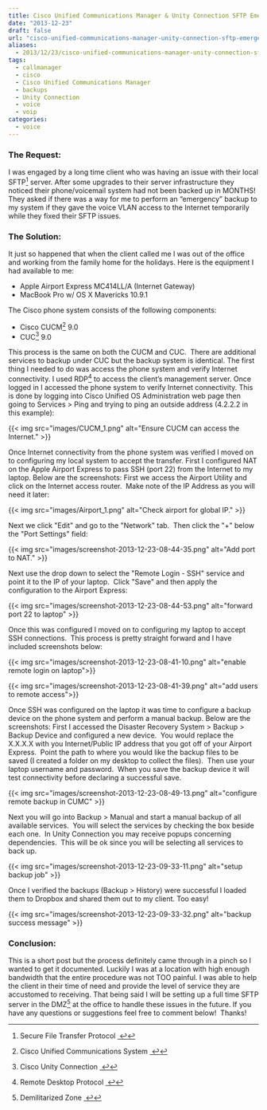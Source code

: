 ```yaml
---
title: Cisco Unified Communications Manager & Unity Connection SFTP Emergency Backup to Mac OS X over the Internet
date: "2013-12-23"
draft: false
url: "cisco-unified-communications-manager-unity-connection-sftp-emergency-backup-to-mac-os-x-over-the-internet"
aliases:
  - 2013/12/23/cisco-unified-communications-manager-unity-connection-sftp-emergency-backup-to-mac-os-x-over-the-internet
tags: 
  - callmanager
  - cisco
  - Cisco Unified Communications Manager
  - backups
  - Unity Connection
  - voice
  - voip
categories:
  - voice
---
```


### The Request:

I was engaged by a long time client who was having an issue with their local SFTP[^1] server. After some upgrades to their server infrastructure they noticed their phone/voicemail system had not been backed up in MONTHS! They asked if there was a way for me to perform an “emergency” backup to my system if they gave the voice VLAN access to the Internet temporarily while they fixed their SFTP issues.

<!--more-->

### The Solution:

It just so happened that when the client called me I was out of the office and working from the family home for the holidays. Here is the equipment I had available to me:

*   Apple Airport Express MC414LL/A (Internet Gateway)
*   MacBook Pro w/ OS X Mavericks 10.9.1

The Cisco phone system consists of the following components:

*   Cisco CUCM[^2] 9.0
*   CUC[^3] 9.0

This process is the same on both the CUCM and CUC.  There are additional services to backup under CUC but the backup system is identical. The first thing I needed to do was access the phone system and verify Internet connectivity. I used RDP[^4] to access the client’s management server. Once logged in I accessed the phone system to verify Internet connectivity. This is done by logging into Cisco Unified OS Administration web page then going to Services > Ping and trying to ping an outside address (4.2.2.2 in this example):

{{< img src="images/CUCM_1.png" alt="Ensure CUCM can access the Internet." >}}

Once Internet connectivity from the phone system was verified I moved on to configuring my local system to accept the transfer. First I configured NAT on the Apple Airport Express to pass SSH (port 22) from the Internet to my laptop. Below are the screenshots: First we access the Airport Utility and click on the Internet access router.  Make note of the IP Address as you will need it later:

{{< img src="images/Airport_1.png" alt="Check airport for global IP." >}}

Next we click "Edit" and go to the "Network" tab.  Then click the "+" below the "Port Settings" field:

{{< img src="images/screenshot-2013-12-23-08-44-35.png" alt="Add port to NAT." >}}

Next use the drop down to select the "Remote Login - SSH" service and point it to the IP of your laptop.  Click "Save" and then apply the configuration to the Airport Express:

{{< img src="images/screenshot-2013-12-23-08-44-53.png" alt="forward port 22 to laptop" >}}

Once this was configured I moved on to configuring my laptop to accept SSH connections.  This process is pretty straight forward and I have included screenshots below:

{{< img src="images/screenshot-2013-12-23-08-41-10.png" alt="enable remote login on laptop">}}

{{< img src="images/screenshot-2013-12-23-08-41-39.png" alt="add users to remote access">}}

Once SSH was configured on the laptop it was time to configure a backup device on the phone system and perform a manual backup. Below are the screenshots: First I accessed the Disaster Recovery System > Backup > Backup Device and configured a new device.  You would replace the X.X.X.X with you Internet/Public IP address that you got off of your Airport Express.  Point the path to where you would like the backup files to be saved (I created a folder on my desktop to collect the files).  Then use your laptop username and password.  When you save the backup device it will test connectivity before declaring a successful save.

{{< img src="images/screenshot-2013-12-23-08-49-13.png" alt="configure remote backup in CUMC" >}}

Next you will go into Backup > Manual and start a manual backup of all available services.  You will select the services by checking the box beside each one.  In Unity Connection you may receive popups concerning dependencies.  This will be ok since you will be selecting all services to back up.

{{< img src="images/screenshot-2013-12-23-09-33-11.png" alt="setup backup job" >}}

Once I verified the backups (Backup > History) were successful I loaded them to Dropbox and shared them out to my client. Too easy!

{{< img src="images/screenshot-2013-12-23-09-33-32.png" alt="backup success message" >}}

### Conclusion:

This is a short post but the process definitely came through in a pinch so I wanted to get it documented. Luckily I was at a location with high enough bandwidth that the entire procedure was not TOO painful. I was able to help the client in their time of need and provide the level of service they are accustomed to receiving. That being said I will be setting up a full time SFTP server in the DMZ[^5] at the office to handle these issues in the future. If you have any questions or suggestions feel free to comment below!  Thanks!


[^1]: Secure File Transfer Protocol [ ↩](1 "return to article")
[^2]: Cisco Unified Communications System [ ↩](2 "return to article")
[^3]: Cisco Unity Connection [ ↩](3 "return to article")
[^4]: Remote Desktop Protocol [ ↩](4 "return to article")
[^5]: Demilitarized Zone [ ↩](5 "return to article")